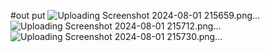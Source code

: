 #out put
![Uploading Screenshot 2024-08-01 215659.png…]()
![Uploading Screenshot 2024-08-01 215712.png…]()
![Uploading Screenshot 2024-08-01 215730.png…]()
